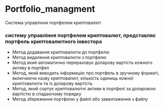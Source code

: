# Portfolio_managment
Система управління портфелем криптовалют

### систему управління портфелем криптовалют, представляє портфель криптовалютного інвестора
* Метод додавання криптовалюти до портфелю
* Метод видалення криптовалюти з портфелю
* Метод який автоматично перераховує доларову вартість кожного активу в портфел
* Метод, який виводить інформацію про портфель в
   зручному форматі, включаючи назву криптовалют, кількість одиниць кожної
   криптовалюти та їх доларову вартість
* Метод, який сортує криптовалютні активи в портфелі за
   доларовою вартістю в спадаючому порядку
* Mетод збереження портфелю у файлі або завантаження з файлу
